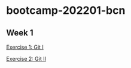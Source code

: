 # bootcamp-202201-bcn

## Week 1

[Exercise 1: Git I](https://github.com/isdi-coders-2022/bootcamp-202201-bcn/tree/master/week1/exercises/exercise-git-basics-1)

[Exercise 2: Git II](https://github.com/isdi-coders-2022/bootcamp-202201-bcn/tree/master/week1/exercises/exercise-git-basics-2)

